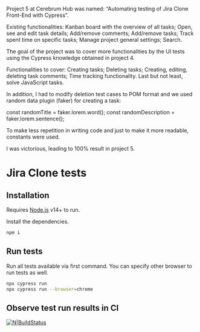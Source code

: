 Project 5 at Cerebrum Hub was named: “Automating testing of Jira Clone Front-End with Cypress”. 

Existing functionalities: Kanban board with the overview of all tasks; Open, see and edit task details; Add/remove comments; Add/remove tasks; Track spent time on specific tasks; Manage project general settings; Search.

The goal of the project was to cover more functionalities by the UI tests using the Cypress knowledge obtained in project 4. 

Functionalities to cover: Creating tasks; Deleting tasks; Creating, editing, deleting task comments; Time tracking functionality. Last but not least, solve JavaScript tasks.

In addition, I had to modify deletion test cases to POM format and we used random data plugin (faker) for creating a task: 

const randomTitle = faker.lorem.word();
const randomDescription = faker.lorem.sentence();

To make less repetition in writing code and just to make it more readable, constants were used.

I was victorious, leading to 100% result in project 5.



# Jira Clone tests

## Installation

Requires [Node.js](https://nodejs.org/) v14+ to run.

Install the dependencies.

```sh
npm i
```

## Run tests

Run all tests available via first command.
You can specify other browser to run tests as well.

```sh
npx cypress run
npx cypress run --browser=chrome
```

## Observe test run results in CI
[![N|BuildStatus](https://iili.io/QOkZWQ.png)](https://freeimage.host/i/QOkZWQ)

